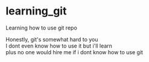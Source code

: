 # learning_git
Learning how to use git repo

Honestly, git's somewhat hard to you<br>
    I dont even know how to use it but i'll learn<br>
        plus no one would hire me if i dont know how to use git
